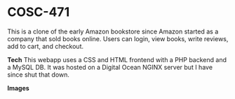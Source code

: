 # COSC-471

This is a clone of the early Amazon bookstore since Amazon started as a company that sold books online.
Users can login, view books, write reviews, add to cart, and checkout.

**Tech**
This webapp uses a CSS and HTML frontend with a PHP backend and a MySQL DB. It was hosted on a Digital Ocean NGINX server but I have since shut that down.

**Images**
